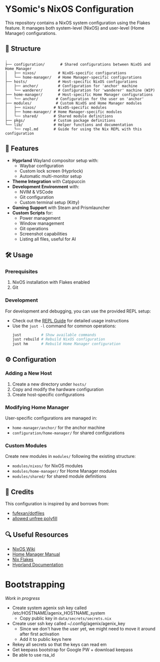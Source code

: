 # YSomic's NixOS Configuration

This repository contains a NixOS system configuration using the Flakes feature. It manages both system-level (NixOS) and user-level (Home Manager) configurations.

## 📁 Structure

```
.
├── configuration/       # Shared configurations between NixOS and Home Manager
│   ├── nixos/          # NixOS-specific configurations
│   └── home-manager/   # Home Manager-specific configurations
├── hosts/              # Host-specific NixOS configurations
│   ├── anchor/         # Configuration for 'anchor' machine
│   └── wanderer/       # Configuration for 'wanderer' machine (WIP)
├── home-manager/       # Host-specific Home Manager configurations
│   └── anchor/        # Configuration for the user on 'anchor'
├── modules/           # Custom NixOS and Home Manager modules
│   ├── nixos/        # NixOS-specific modules
│   ├── home-manager/ # Home Manager-specific modules
│   └── shared/       # Shared module definitions
├── pkgs/             # Custom package definitions
└── lib/              # Helper functions and documentation
    └── repl.md       # Guide for using the Nix REPL with this configuration
```

## 🚀 Features

- **Hyprland** Wayland compositor setup with:
  - Waybar configuration
  - Custom lock screen (Hyprlock)
  - Automatic multi-monitor setup
- **Theme Integration** with Catppuccin
- **Development Environment** with:
  - NVIM & VSCode
  - Git configuration
  - Custom terminal setup (Kitty)
- **Gaming Support** with Steam and Prismlauncher
- **Custom Scripts** for:
  - Power management
  - Window management
  - Git operations
  - Screenshot capabilities
  - Listing all files, useful for AI

## 🛠 Usage

### Prerequisites

1. NixOS installation with Flakes enabled
2. Git

### Development

For development and debugging, you can use the provided REPL setup:
- Check out the [REPL Guide](./lib/repl.md) for detailed usage instructions
- Use the `just -l` command for common operations:
  ```bash
  just         # Show available commands
  just rebuild # Rebuild NixOS configuration
  just hm      # Rebuild Home Manager configuration
  ```

## ⚙️ Configuration

### Adding a New Host

1. Create a new directory under `hosts/`
2. Copy and modify the hardware configuration
3. Create host-specific configurations

### Modifying Home Manager

User-specific configurations are managed in:
- `home-manager/anchor/` for the anchor machine
- `configuration/home-manager/` for shared configurations

### Custom Modules

Create new modules in `modules/` following the existing structure:
- `modules/nixos/` for NixOS modules
- `modules/home-manager/` for Home Manager modules
- `modules/shared/` for shared module definitions

## 🤝 Credits

This configuration is inspired by and borrows from:
- [fufexan/dotfiles](https://github.com/fufexan/dotfiles/)
- [allowed unfree polyfill](https://discourse.nixos.org/t/use-nixpkgs-config-allowunfreepredicate-in-multiple-nix-file/36590)

## 🔍 Useful Resources
- [NixOS Wiki](https://nixos.wiki/)
- [Home Manager Manual](https://nix-community.github.io/home-manager/)
- [Nix Flakes](https://nixos.wiki/wiki/Flakes)
- [Hyprland Documentation](https://wiki.hyprland.org/)

# Bootstrapping

*Work in progress*
- Create system agenix ssh key called /etc/HOSTNAME/agenix_HOSTNAME_system
    - Copy public key in `data/secrets/secrets.nix`
- Create user ssh key called ~/.config/agenix/agenix_key
    - Since we don't have the user yet, we might need to move it around after first activation
    - Add it to public keys here
- Rekey all secrets so that the keys can read em
- Get keepass bootstrap for Google PW + download keepass
- Be able to use rsa_id
